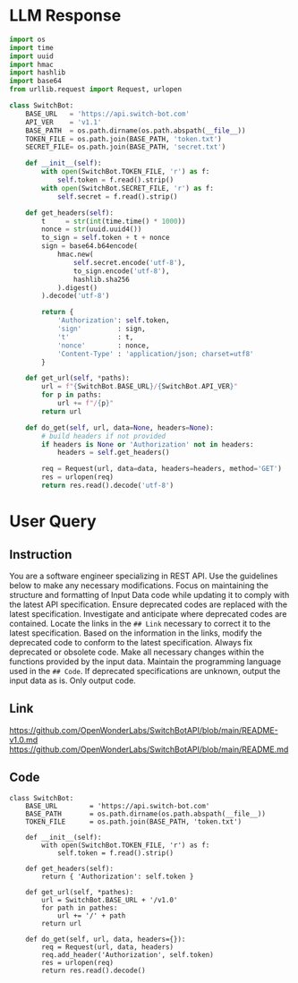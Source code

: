 # LLM Response
```python
import os
import time
import uuid
import hmac
import hashlib
import base64
from urllib.request import Request, urlopen

class SwitchBot:
    BASE_URL   = 'https://api.switch-bot.com'
    API_VER    = 'v1.1'
    BASE_PATH  = os.path.dirname(os.path.abspath(__file__))
    TOKEN_FILE = os.path.join(BASE_PATH, 'token.txt')
    SECRET_FILE= os.path.join(BASE_PATH, 'secret.txt')

    def __init__(self):
        with open(SwitchBot.TOKEN_FILE, 'r') as f:
            self.token = f.read().strip()
        with open(SwitchBot.SECRET_FILE, 'r') as f:
            self.secret = f.read().strip()

    def get_headers(self):
        t     = str(int(time.time() * 1000))
        nonce = str(uuid.uuid4())
        to_sign = self.token + t + nonce
        sign = base64.b64encode(
            hmac.new(
                self.secret.encode('utf-8'),
                to_sign.encode('utf-8'),
                hashlib.sha256
            ).digest()
        ).decode('utf-8')

        return {
            'Authorization': self.token,
            'sign'         : sign,
            't'            : t,
            'nonce'        : nonce,
            'Content-Type' : 'application/json; charset=utf8'
        }

    def get_url(self, *paths):
        url = f"{SwitchBot.BASE_URL}/{SwitchBot.API_VER}"
        for p in paths:
            url += f"/{p}"
        return url

    def do_get(self, url, data=None, headers=None):
        # build headers if not provided
        if headers is None or 'Authorization' not in headers:
            headers = self.get_headers()

        req = Request(url, data=data, headers=headers, method='GET')
        res = urlopen(req)
        return res.read().decode('utf-8')
```

# User Query
## Instruction
You are a software engineer specializing in REST API.
Use the guidelines below to make any necessary modifications.
Focus on maintaining the structure and formatting of Input Data code while updating it to comply with the latest API specification.
Ensure deprecated codes are replaced with the latest specification.
Investigate and anticipate where deprecated codes are contained. Locate the links in the `## Link` necessary to correct it to the latest specification.
Based on the information in the links, modify the deprecated code to conform to the latest specification.
Always fix deprecated or obsolete code. Make all necessary changes within the functions provided by the input data.
Maintain the programming language used in the `## Code`.
If deprecated specifications are unknown, output the input data as is.
Only output code.

## Link
https://github.com/OpenWonderLabs/SwitchBotAPI/blob/main/README-v1.0.md
https://github.com/OpenWonderLabs/SwitchBotAPI/blob/main/README.md

## Code
```
class SwitchBot:
    BASE_URL        = 'https://api.switch-bot.com'
    BASE_PATH       = os.path.dirname(os.path.abspath(__file__))
    TOKEN_FILE      = os.path.join(BASE_PATH, 'token.txt')

    def __init__(self):
        with open(SwitchBot.TOKEN_FILE, 'r') as f:
            self.token = f.read().strip()

    def get_headers(self):
        return { 'Authorization': self.token }

    def get_url(self, *pathes):
        url = SwitchBot.BASE_URL + '/v1.0'
        for path in pathes:
            url += '/' + path
        return url

    def do_get(self, url, data, headers={}):
        req = Request(url, data, headers)
        req.add_header('Authorization', self.token)
        res = urlopen(req)
        return res.read().decode()

```